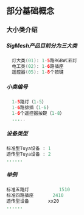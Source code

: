 ## 部分基础概念

### 大小类介绍
#####  SigMesh产品目前分为三大类
```java
  灯大类(01): 1-5路RGBWC彩灯
  电工类(02): 1-6路插座
  遥控器(05): 1-8个按键
```
#####  小类编号
```java
  1-5路灯（1-5）
  1-6路排插（1-6)
  1-6个遥控器按键（1-8）
  .....
```
#####  设备类型

```java
标准型Tuya设备 : 1
透传型Tuya设备 : 2
......

```
#####  举例

```java
标准五路灯   		1510
标准四路插座		 2410
透传型设备       xx20
......

```
